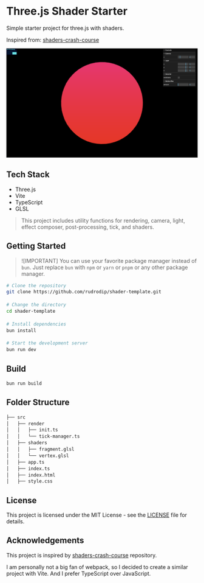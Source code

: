 # Three.js Shader Starter

Simple starter project for three.js with shaders.

Inspired from: [shaders-crash-course](https://github.com/visionary-3d/shaders-crash-course)

![demo](.github/assets/og.png)

## Tech Stack

- Three.js
- Vite
- TypeScript
- GLSL

> This project includes utility functions for rendering, camera, light, effect composer, post-processing, tick, and shaders.

## Getting Started

> ![IMPORTANT]
> You can use your favorite package manager instead of `bun`. Just replace `bun` with `npm` or `yarn` or `pnpm` or any other package manager.

```bash
# Clone the repository
git clone https://github.com/rudrodip/shader-template.git

# Change the directory
cd shader-template

# Install dependencies
bun install

# Start the development server
bun run dev
```

## Build

```bash
bun run build
```

## Folder Structure

```bash
├── src
│   ├── render
│   │   ├── init.ts
│   │   └── tick-manager.ts
│   ├── shaders
│   │   ├── fragment.glsl
│   │   └── vertex.glsl
│   ├── app.ts
│   ├── index.ts
│   ├── index.html
│   ├── style.css
```

## License

This project is licensed under the MIT License - see the [LICENSE](./LICENSE.md) file for details.

## Acknowledgements

This project is inspired by [shaders-crash-course](https://github.com/visionary-3d/shaders-crash-course) repository.

I am personally not a big fan of webpack, so I decided to create a similar project with Vite. And I prefer TypeScript over JavaScript.
